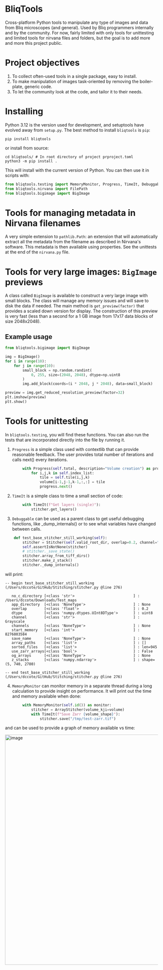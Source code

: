 # BliqTools
Cross-platform Python tools to manipulate any type of images and data from Bliq microscopes (and general).  Used by Bliq programmers internally and by the community.
For now, fairly limited with only tools for unittesting and limited tools for nirvana files and folders, but the goal is to add more and more this project public.

# Project objectives
1. To collect often-used tools in a single package, easy to install.
2. To make manipulation of images task-oriented by removing the boiler-plate, generic code.
3. To let the community look at the code, and tailor it to their needs.

# Installing

Python 3.12 is the version used for development, and setuptools have evolved away from `setup.py`. The best method to install `bliqtools` is `pip`:

```shell
pip install bliqtools
```

or install from source:

```shell
cd bliqtools/ # In root directory of project prproject.toml
python3 -m pip install .
```

This will install with the current version of Python. You can then use it in scripts with:

```python
from bliqtools.testing import MemoryMonitor, Progress, TimeIt, Debuggable
from bliqtools.nirvana import FilePath
from bliqtools.bigimage import BigImage
```

# Tools for managing metadata in Nirvana filenames 
A very simple extension to `pathlib.Path`: an extension that will automatically extract all the metadata from the filename as described in Nirvana's software.
This metadata is then available using properties.  See the unittests at the end of the `nirvana.py` file.

# Tools for very large images: `BigImage` previews

A class called `BigImage` is available to construct a very large image with small blocks.  The class will manage any memory issues and will save to disk the data if needed.  The main method is `get_preview(factor)` that provides a scaled down version for display. The construction of this preview is very fast (less than a second for a 1 GB image from 17x17 data blocks of size 2048x2048).

## Example usage
```python
from bliqtools.bigimage import BigImage

img = BigImage()
for i in range(10):
    for j in range(10):
        small_block = np.random.randint(
            0, 255, size=(2048, 2048), dtype=np.uint8
        )
        img.add_block(coords=(i * 2048, j * 2048), data=small_block)

preview = img.get_reduced_resolution_preview(factor=32)
plt.imshow(preview)
plt.show()
```


# Tools for unittesting

In `bliqtools.testing`, you will find these functions. You can also run the tests that are incorporated directly into the file by running it.

1. `Progress` is a simple class used with contextlib that can provide reasonable feedback.  The user provides total number of iterations and calls next() every iterations.
```python
        with Progress(self.total, description="Volume creation") as progress:
            for i,j,k in self.index_list:
                tile = self.tile(i,j,k)
                volume[i-1,j-1,k-1,:,:] = tile
                progress.next()
```

2. `TimeIt` is a simple class to time a small section of code:

```python
        with TimeIt(f"Get layers (single)"):
            stitcher.get_layers()
```

3. `Debuggable` can be used as a parent class to get useful debugging functions, like _dump_internals() or to see what variables have changed between calls.

```python
    def test_base_stitcher_still_working(self):
        stitcher = Stitcher(self.valid_root_dir, overlap=0.2, channel="Grayscale")
        self.assertIsNotNone(stitcher)
        # stitcher._save_state()
        stitcher.array_from_tiff_dirs()
        stitcher.make_z_stack()
        stitcher._dump_internals()
```

will print:

```
-- begin test_base_stitcher_still_working (/Users/dccote/GitHub/Stitching/stitcher.py @line 276)

   no_c_directory [<class 'str'>                           ] : /Users/dccote/Downloads/Test_maps
   app_directory  [<class 'NoneType'>                      ] : None
   overlap        [<class 'float'>                         ] : 0.2
   dtype          [<class 'numpy.dtypes.UInt8DType'>       ] : uint8
   channel        [<class 'str'>                           ] : Grayscale
   channels       [<class 'NoneType'>                      ] : None
   start_memory   [<class 'int'>                           ] : 8276803584
   save_name      [<class 'NoneType'>                      ] : None
   array_paths    [<class 'list'>                          ] : []
   sorted_files   [<class 'list'>                          ] : len=945
   use_zarr_arrays[<class 'bool'>                          ] : False
   og_arrays      [<class 'NoneType'>                      ] : None
   z_stacks       [<class 'numpy.ndarray'>                 ] : shape=(5, 740, 2780)

-- end test_base_stitcher_still_working (/Users/dccote/GitHub/Stitching/stitcher.py @line 276)
```


4. `MemoryMonitor` can monitor memory in a separate thread during a long calculation to provide insight on performance.  It will print out the time and memory available when done:

```python
        with MemoryMonitor(self.id()) as monitor:
            stitcher = ArrayStitcher(volume_kji=volume)
            with TimeIt(f"Save Zarr {volume_shape}"):
                stitcher.save("/tmp/test-zarr.tif")

```
and can be used to provide a graph of memory available vs time:

<img width="757" alt="image" src="https://github.com/user-attachments/assets/231d13d6-5202-45c8-8855-4c42bcc0c55e">

